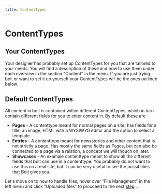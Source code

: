 ```yaml
---
title: ContentTypes
---
```

ContentTypes
==================

Your ContentTypes
--------------------

Your designer has probably set up ContentTypes for you that are tailored to
your needs. You will find a description of these and how to use them under each
overview in the section "Content" in the menu. If you are just trying bolt or
want to set it up yourself your ContentTypes will be the ones outlined below.

Default ContentTypes
--------------------
All content in bolt is contained within different ContentTypes, which in turn
contain different fields for you to enter content in. By default these are:

* **Pages** - A contenttype meant for normal pages on a site, has fields for a
  title, an image, HTML with a WYSIWYG editor and the option to select a
  template.
* **Entries** - A contenttype meant for newsstories and other content that is
  not strictly a page. Has mostly the same fields as Pages, but can also be
  connected to a page via a relation, a concept we will thouch on later.
* **Showcases** - An example contenttype meant to show all the different fields
  that bolt can use in a contenttype. You probably do not want to use this on a
  real site, but it can be very useful to see the possiblities that Bolt gives
  you.
  
Let's move on to how to handle files,  hover over "File Managment" in the left
menu and click "Uploaded files" to procceed to the next
[step](uploaded-files)...

